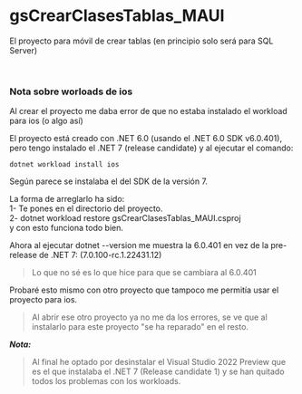 ﻿# gsCrearClasesTablas_MAUIEl proyecto para móvil de crear tablas (en principio solo será para SQL Server)<br>### Nota sobre worloads de iosAl crear el proyecto me daba error de que no estaba instalado el workload para ios (o algo  así)El proyecto está creado con .NET 6.0 (usando el .NET 6.0 SDK v6.0.401), pero tengo instalado el .NET 7 (release candidate) y al ejecutar el comando:```dotnet workload install ios```Según parece se instalaba el del SDK de la versión 7.La forma de arreglarlo ha sido:<br>1- Te pones en el directorio del proyecto.<br>2- dotnet workload restore gsCrearClasesTablas_MAUI.csproj<br> y con esto funciona todo bien.<br> Ahora al ejecutar dotnet --version me muestra la 6.0.401 en vez de la pre-release de .NET 7: (7.0.100-rc.1.22431.12) >Lo que no sé es lo que hice para que se cambiara al 6.0.401 Probaré esto mismo con otro proyecto que tampoco me permitía usar el proyecto para ios. >Al abrir ese otro proyecto ya no me da los errores, se ve que al instalarlo para este proyecto "se ha reparado" en el resto.  _**Nota:**_ >Al final he optado por desinstalar el Visual Studio 2022 Preview que es el que instalaba el .NET 7 (Release candidate 1) y se han quitado todos los problemas con los workloads.